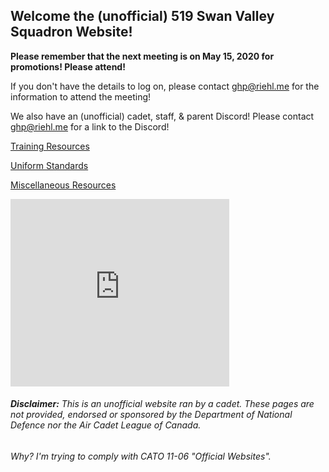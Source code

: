 Welcome the (unofficial) 519 Swan Valley Squadron Website!
------

**Please remember that the next meeting is on May 15, 2020 for promotions! Please attend!**

If you don't have the details to log on, please contact [ghp@riehl.me](mailto:ghp@riehl.me) for the information to attend the meeting!

We also have an (unofficial) cadet, staff, & parent Discord! Please contact [ghp@riehl.me](mailto:ghp@riehl.me) for a link to the Discord!

[Training Resources](Training/README.md)

[Uniform Standards](Uniform/README.md)

[Miscellaneous Resources](Misc/README.md)

<iframe src="https://discordapp.com/widget?id=707999040272597022&theme=dark" width="350" height="300" allowtransparency="true" frameborder="0"></iframe>

###### **Disclaimer:** This is an unofficial website ran by a cadet. These pages are not provided, endorsed or sponsored by the Department of National Defence nor the Air Cadet League of Canada.

###### Why? I'm trying to comply with CATO 11-06 "Official Websites".